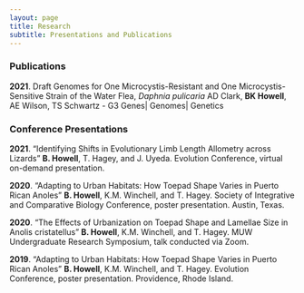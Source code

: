 ```yaml
---
layout: page
title: Research
subtitle: Presentations and Publications
---
```

### Publications

**2021**. Draft Genomes for One Microcystis-Resistant and One Microcystis-Sensitive Strain of the Water Flea, _Daphnia pulicaria_
AD Clark, **BK Howell**, AE Wilson, TS Schwartz - G3 Genes| Genomes| Genetics

### Conference Presentations

**2021**. “Identifying Shifts in Evolutionary Limb Length Allometry across Lizards” **B. Howell**, T. Hagey, and J. Uyeda. Evolution Conference, virtual on-demand presentation. 

**2020**. “Adapting to Urban Habitats: How Toepad Shape Varies
in Puerto Rican Anoles” **B. Howell**, K.M. Winchell, and T. Hagey. Society of Integrative and Comparative Biology Conference, poster presentation. Austin, Texas.

**2020**. “The Effects of Urbanization on Toepad Shape and
Lamellae Size in Anolis cristatellus” **B. Howell**, K.M. Winchell, and T. Hagey. MUW Undergraduate Research Symposium, talk conducted via Zoom.

**2019**. “Adapting to Urban Habitats: How Toepad Shape Varies
in Puerto Rican Anoles” **B. Howell**, K.M. Winchell, and T. Hagey. Evolution Conference, poster presentation. Providence, Rhode Island. 
